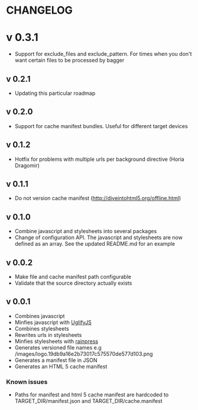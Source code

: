 # CHANGELOG

# v 0.3.1

 * Support for exclude_files and exclude_pattern. For times when you
   don't want certain files to be processed by bagger

## v 0.2.1

 * Updating this particular roadmap

## v 0.2.0

* Support for cache manifest bundles. Useful for different target
  devices

## v 0.1.2

* Hotfix for problems with multiple urls per background directive (Horia Dragomir)

## v 0.1.1

* Do not version cache manifest (http://diveintohtml5.org/offline.html)

## v 0.1.0

* Combine javascript and stylesheets into several packages
* Change of configuration API. The javascript and stylesheets are now
  defined as an array. See the updated README.md for an example

## v 0.0.2

* Make file and cache manifest path configurable
* Validate that the source directory actually exists

## v 0.0.1

* Combines javascript
* Minfies javascript with [UglifyJS](https://github.com/mishoo/UglifyJS)
* Combines stylesheets
* Rewrites urls in stylesheets
* Minfies stylesheets with [rainpress](https://rubygems.org/gems/rainpress)
* Generates versioned file names e.g /images/logo.19db9a16e2b73017c575570de577d103.png
* Generates a manifest file in JSON
* Generates an HTML 5 cache manifest

### Known issues

* Paths for manifest and html 5 cache manifest are hardcoded to TARGET_DIR/manifest.json and TARGET_DIR/cache.manifest
